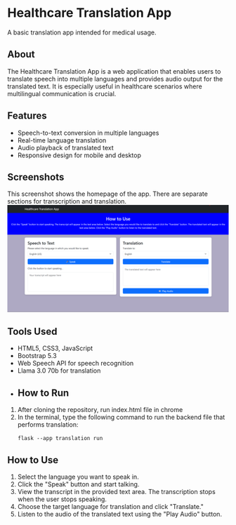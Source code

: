 # Healthcare Translation App
A basic translation app intended for medical usage.
## About
The Healthcare Translation App is a web application that enables users to translate speech into multiple languages and provides audio output for the translated text. It is especially useful in healthcare scenarios where multilingual communication is crucial.
## Features
- Speech-to-text conversion in multiple languages
- Real-time language translation
- Audio playback of translated text
- Responsive design for mobile and desktop
## Screenshots
This screenshot shows the homepage of the app. There are separate sections for transcription and translation. 
![Home page](screenshots/home.png)
## Tools Used
- HTML5, CSS3, JavaScript
- Bootstrap 5.3
- Web Speech API for speech recognition
- Llama 3.0 70b for translation
- ## How to Run
1. After cloning the repository, run index.html file in chrome
2. In the terminal, type the following command to run the backend file that performs translation:
   ```
   flask --app translation run
   ```
## How to Use
1. Select the language you want to speak in.
2. Click the "Speak" button and start talking.
3. View the transcript in the provided text area. The transcription stops when the user stops speaking.
4. Choose the target language for translation and click "Translate."
5. Listen to the audio of the translated text using the "Play Audio" button.
